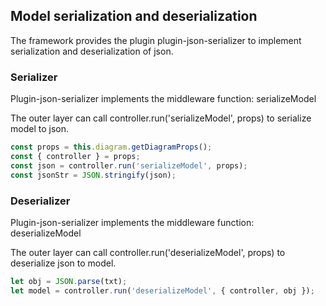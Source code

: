 ## Model serialization and deserialization

The framework provides the plugin plugin-json-serializer to implement serialization and deserialization of json.

### Serializer

Plugin-json-serializer implements the middleware function: serializeModel

The outer layer can call controller.run('serializeModel', props) to serialize model to json.

```js
const props = this.diagram.getDiagramProps();
const { controller } = props;
const json = controller.run('serializeModel', props);
const jsonStr = JSON.stringify(json);
```

### Deserializer

Plugin-json-serializer implements the middleware function: deserializeModel

The outer layer can call controller.run('deserializeModel', props) to deserialize json to model.

```js
let obj = JSON.parse(txt);
let model = controller.run('deserializeModel', { controller, obj });
```